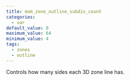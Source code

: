 ```yaml
---
title: mom_zone_outline_subdiv_count
categories:
  - var
default_value: 8
maximum_value: 64
minimum_value: 4
tags:
  - zones
  - outline
---
```


Controls how many sides each 3D zone line has.
